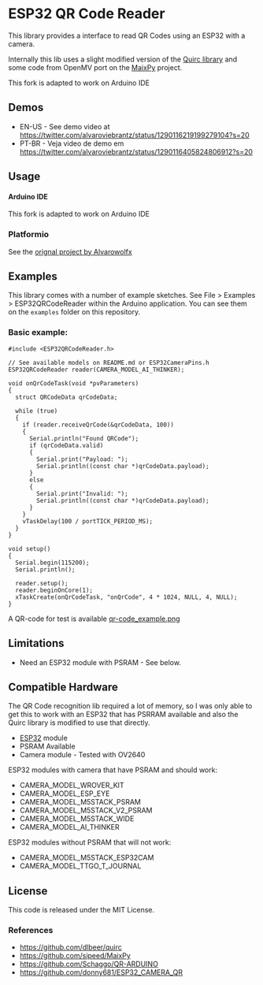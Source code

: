 # ESP32 QR Code Reader

This library provides a interface to read QR Codes using an ESP32 with a camera.

Internally this lib uses a slight modified version of the [Quirc library](https://github.com/dlbeer/quirc) and some code from OpenMV port on the [MaixPy](https://github.com/sipeed/MaixPy) project.

This fork is adapted to work on Arduino IDE

## Demos

- EN-US - See demo video at https://twitter.com/alvaroviebrantz/status/1290116219199279104?s=20
- PT-BR - Veja video de demo em https://twitter.com/alvaroviebrantz/status/1290116405824806912?s=20

## Usage


#### Arduino IDE

This fork is adapted to work on Arduino IDE

### Platformio

See the [orignal project by Alvarowolfx](https://github.com/alvarowolfx/ESP32QRCodeReader)

## Examples

This library comes with a number of example sketches. See File > Examples > ESP32QRCodeReader
within the Arduino application. You can see them on the `examples` folder on this repository.

### Basic example:

```
#include <ESP32QRCodeReader.h>

// See available models on README.md or ESP32CameraPins.h
ESP32QRCodeReader reader(CAMERA_MODEL_AI_THINKER);

void onQrCodeTask(void *pvParameters)
{
  struct QRCodeData qrCodeData;

  while (true)
  {
    if (reader.receiveQrCode(&qrCodeData, 100))
    {
      Serial.println("Found QRCode");
      if (qrCodeData.valid)
      {
        Serial.print("Payload: ");
        Serial.println((const char *)qrCodeData.payload);
      }
      else
      {
        Serial.print("Invalid: ");
        Serial.println((const char *)qrCodeData.payload);
      }
    }
    vTaskDelay(100 / portTICK_PERIOD_MS);
  }
}

void setup()
{
  Serial.begin(115200);
  Serial.println();

  reader.setup();
  reader.beginOnCore(1);
  xTaskCreate(onQrCodeTask, "onQrCode", 4 * 1024, NULL, 4, NULL);
}
```

A QR-code for test is available [qr-code_example.png](/examples)



## Limitations

- Need an ESP32 module with PSRAM - See below.

## Compatible Hardware

The QR Code recognition lib required a lot of memory, so I was only able to get this to work with an ESP32 that has PSRRAM available and also the Quirc library is modified to use that directly.

- [ESP32](https://espressif.com/en/products/hardware/esp32/overview) module
- PSRAM Available
- Camera module - Tested with OV2640

ESP32 modules with camera that have PSRAM and should work:

- CAMERA_MODEL_WROVER_KIT
- CAMERA_MODEL_ESP_EYE
- CAMERA_MODEL_M5STACK_PSRAM
- CAMERA_MODEL_M5STACK_V2_PSRAM
- CAMERA_MODEL_M5STACK_WIDE
- CAMERA_MODEL_AI_THINKER

ESP32 modules without PSRAM that will not work:

- CAMERA_MODEL_M5STACK_ESP32CAM
- CAMERA_MODEL_TTGO_T_JOURNAL

## License

This code is released under the MIT License.

### References

- https://github.com/dlbeer/quirc
- https://github.com/sipeed/MaixPy
- https://github.com/Schaggo/QR-ARDUINO
- https://github.com/donny681/ESP32_CAMERA_QR

